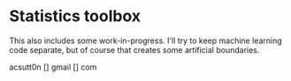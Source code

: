 # Statistics toolbox

This also includes some work-in-progress. I'll try to keep machine learning code separate, but of course that creates some artificial boundaries.

acsutt0n [] gmail [] com
